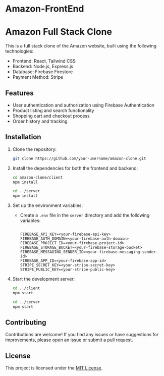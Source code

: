 # Amazon-FrontEnd

# Amazon Full Stack Clone

This is a full stack clone of the Amazon website, built using the following technologies:

- Frontend: React, Tailwind CSS
- Backend: Node.js, Express.js
- Database: Firebase Firestore
- Payment Method: Stripe

## Features

- User authentication and authorization using Firebase Authentication
- Product listing and search functionality
- Shopping cart and checkout process
- Order history and tracking

## Installation

1. Clone the repository:

   ```bash
   git clone https://github.com/your-username/amazon-clone.git
   ```

2. Install the dependencies for both the frontend and backend:

   ```bash
   cd amazon-clone/client
   npm install

   cd ../server
   npm install
   ```

3. Set up the environment variables:

   - Create a `.env` file in the `server` directory and add the following variables:

     ```

     FIREBASE_API_KEY=<your-firebase-api-key>
     FIREBASE_AUTH_DOMAIN=<your-firebase-auth-domain>
     FIREBASE_PROJECT_ID=<your-firebase-project-id>
     FIREBASE_STORAGE_BUCKET=<your-firebase-storage-bucket>
     FIREBASE_MESSAGING_SENDER_ID=<your-firebase-messaging-sender-id>
     FIREBASE_APP_ID=<your-firebase-app-id>
     STRIPE_SECRET_KEY=<your-stripe-secret-key>
     STRIPE_PUBLIC_KEY=<your-stripe-public-key>
     ```

4. Start the development server:

   ```bash
   cd ../client
   npm start
   ```

   ```bash
   cd ../server
   npm start
   ```

## Contributing

Contributions are welcome! If you find any issues or have suggestions for improvements, please open an issue or submit a pull request.

## License

This project is licensed under the [MIT License](https://opensource.org/licenses/MIT).
